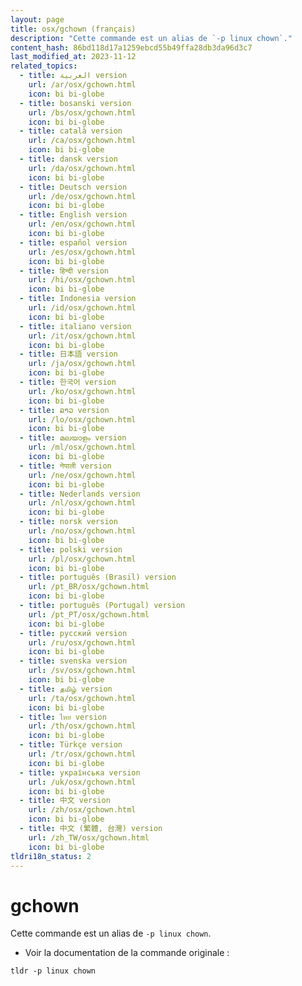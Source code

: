 ```yaml
---
layout: page
title: osx/gchown (français)
description: "Cette commande est un alias de `-p linux chown`."
content_hash: 86bd118d17a1259ebcd55b49ffa28db3da96d3c7
last_modified_at: 2023-11-12
related_topics:
  - title: العربية version
    url: /ar/osx/gchown.html
    icon: bi bi-globe
  - title: bosanski version
    url: /bs/osx/gchown.html
    icon: bi bi-globe
  - title: català version
    url: /ca/osx/gchown.html
    icon: bi bi-globe
  - title: dansk version
    url: /da/osx/gchown.html
    icon: bi bi-globe
  - title: Deutsch version
    url: /de/osx/gchown.html
    icon: bi bi-globe
  - title: English version
    url: /en/osx/gchown.html
    icon: bi bi-globe
  - title: español version
    url: /es/osx/gchown.html
    icon: bi bi-globe
  - title: हिन्दी version
    url: /hi/osx/gchown.html
    icon: bi bi-globe
  - title: Indonesia version
    url: /id/osx/gchown.html
    icon: bi bi-globe
  - title: italiano version
    url: /it/osx/gchown.html
    icon: bi bi-globe
  - title: 日本語 version
    url: /ja/osx/gchown.html
    icon: bi bi-globe
  - title: 한국어 version
    url: /ko/osx/gchown.html
    icon: bi bi-globe
  - title: ລາວ version
    url: /lo/osx/gchown.html
    icon: bi bi-globe
  - title: മലയാളം version
    url: /ml/osx/gchown.html
    icon: bi bi-globe
  - title: नेपाली version
    url: /ne/osx/gchown.html
    icon: bi bi-globe
  - title: Nederlands version
    url: /nl/osx/gchown.html
    icon: bi bi-globe
  - title: norsk version
    url: /no/osx/gchown.html
    icon: bi bi-globe
  - title: polski version
    url: /pl/osx/gchown.html
    icon: bi bi-globe
  - title: português (Brasil) version
    url: /pt_BR/osx/gchown.html
    icon: bi bi-globe
  - title: português (Portugal) version
    url: /pt_PT/osx/gchown.html
    icon: bi bi-globe
  - title: русский version
    url: /ru/osx/gchown.html
    icon: bi bi-globe
  - title: svenska version
    url: /sv/osx/gchown.html
    icon: bi bi-globe
  - title: தமிழ் version
    url: /ta/osx/gchown.html
    icon: bi bi-globe
  - title: ไทย version
    url: /th/osx/gchown.html
    icon: bi bi-globe
  - title: Türkçe version
    url: /tr/osx/gchown.html
    icon: bi bi-globe
  - title: українська version
    url: /uk/osx/gchown.html
    icon: bi bi-globe
  - title: 中文 version
    url: /zh/osx/gchown.html
    icon: bi bi-globe
  - title: 中文 (繁體, 台灣) version
    url: /zh_TW/osx/gchown.html
    icon: bi bi-globe
tldri18n_status: 2
---
```

# gchown

Cette commande est un alias de `-p linux chown`.

- Voir la documentation de la commande originale :

`tldr -p linux chown`
